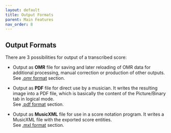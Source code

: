 ```yaml
---
layout: default
title: Output Formats
parent: Main Features
nav_order: 8
---
```

## Output Formats

There are 3 possibilities for output of a transcribed score:

* Output as **OMR** file for saving and later reloading of OMR data for additional processing,
manual correction or production of other outputs.  
See [.omr format](../outputs/omr.md) section.

* Output as **PDF** file for direct use by a musician.
It writes the resulting image into a PDF file, which is basically the content of the Picture/Binary
tab in logical mode.  
See [.pdf format](../outputs/pdf.md) section.

* Output as **MusicXML** file for use in a score notation program.
It writes a MusicXML file with the exported score entities.  
See [.mxl format](../outputs/mxl.md) section.
